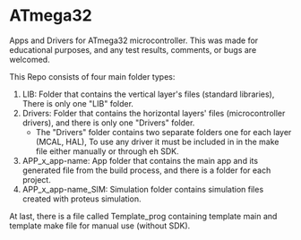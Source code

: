 # ATmega32
Apps and Drivers for ATmega32 microcontroller. This was made for educational purposes, and any test results, comments, or bugs are welcomed.

This Repo consists of four main folder types:
  1. LIB: Folder that contains the vertical layer's files (standard libraries), There is only one "LIB" folder.
  2. Drivers: Folder that contains the horizontal layers' files (microcontroller drivers), and there is only one "Drivers" folder.
       * The "Drivers" folder contains two separate folders one for each layer (MCAL, HAL), To use any driver it must be included in
         in the make file either manually or through eh SDK.
  4. APP_x_app-name: App folder that contains the main app and its generated file from the build process, and there is a folder for each project.
  5. APP_x_app-name_SIM: Simulation folder contains simulation files created with proteus simulation.

At last, there is a file called Template_prog containing template main and template make file for manual use (without SDK).

